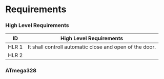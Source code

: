 # Requirements
### High Level Requirements
| ID | High Level Requirements |
| -- | -- |
HLR 1|It shall controll automatic close and open of the door.
HLR 2|


### ATmega328
